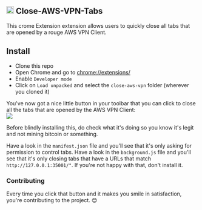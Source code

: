 ## <img src="https://raw.githubusercontent.com/mrmattwright/close-aws-zpn/main/icons/48.png" width="20" height =""/>  Close-AWS-VPN-Tabs

This crome Extension extension allows users to quickly close all tabs that are opened by a rouge AWS VPN Client.

## Install

- Clone this repo
- Open Chrome and go to [chrome://extensions/](chrome://extensions/)
- Enable `Developer mode`
- Click on `Load unpacked` and select the `close-aws-vpn`  folder (wherever you cloned it)

You've now got a nice little button in your toolbar that you can click to close all the tabs that are opened by the AWS VPN Client:  
<img src="https://raw.githubusercontent.com/mrmattwright/close-aws-zpn/main/docs/screenshots/VPNTabCloser.png" />  

Before blindly installing this, do check what it's doing so you know it's legit and not mining bitcoin or something.

Have a look in the `manifest.json` file and you'll see that it's only asking for permission to control tabs. Have a look in the `background.js` file and you'll see that it's only closing tabs that have a URLs that match `http://127.0.0.1:35001/"`. If you're not happy with that, don't install it.

### Contributing

Every time you click that button and it makes you smile in satisfaction, you're contributing to the project. 😊
